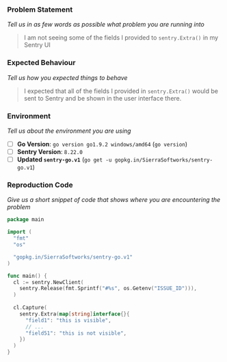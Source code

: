 ### Problem Statement
*Tell us in as few words as possible what problem you are running into*
> I am not seeing some of the fields I provided to `sentry.Extra()` in my Sentry UI

### Expected Behaviour
*Tell us how you expected things to behave*
> I expected that all of the fields I provided in `sentry.Extra()` would be sent to
> Sentry and be shown in the user interface there.

### Environment
*Tell us about the environment you are using*

- [ ] **Go Version**: `go version go1.9.2 windows/amd64` (`go version`)
- [ ] **Sentry Version**: `8.22.0`
- [ ] **Updated `sentry-go.v1`** (`go get -u gopkg.in/SierraSoftworks/sentry-go.v1`)

### Reproduction Code
*Give us a short snippet of code that shows where you are encountering the problem*

```go
package main

import (
  "fmt"
  "os"

  "gopkg.in/SierraSoftworks/sentry-go.v1"
)

func main() {
  cl := sentry.NewClient(
    sentry.Release(fmt.Sprintf("#%s", os.Getenv("ISSUE_ID"))),
  )
  
  cl.Capture(
    sentry.Extra(map[string]interface{}{
      "field1": "this is visible",
      // ...
      "field51": "this is not visible",
    })
  )
}
```

